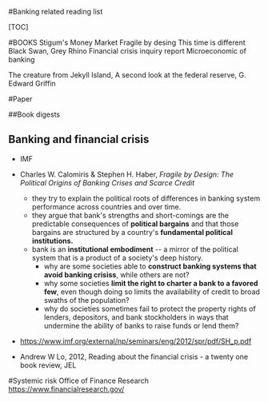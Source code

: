 #Banking related reading list

[TOC]

#BOOKS
Stigum's Money Market
Fragile by desing
This time is different
Black Swan,
Grey Rhino
Financial crisis inquiry report
Microeconomic of banking

The creature from Jekyll Island, A second look at the federal reserve, G. Edward Griffin





#Paper





##Book digests


## Banking and financial crisis
- IMF
- Charles W. Calomiris & Stephen H. Haber, *Fragile by Design: The Political Origins of Banking Crises and Scarce Credit*
	- they try to explain the political roots of differences in banking system performance across countries and over time.
	- they argue that bank's strengths and short-comings are the predictable consequences of **political bargains** and that those bargains are structured by a country's **fundamental political institutions.**
	- bank is an **institutional embodiment** -- a mirror of the political system that is a product of a society's deep history.
		- why are some societies able to **construct banking systems that avoid banking crisiss**, while others are not? 
		- why some societies **limit the right to charter a bank to a favored few**, even though doing so limits the availability of credit to broad swaths of the population?
		- why do societies sometimes fail to protect the property rights of lenders, depositors, and bank stockholders in ways that undermine the ability of banks to raise funds or lend them?
- https://www.imf.org/external/np/seminars/eng/2012/spr/pdf/SH_p.pdf

- Andrew W Lo, 2012, Reading about the financial crisis - a twenty one book review, JEL



#Systemic risk
Office of Finance Research
https://www.financialresearch.gov/
